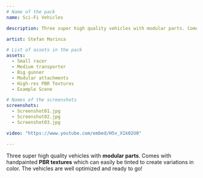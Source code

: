 ```yaml
---
# Name of the pack
name: Sci-Fi Vehicles

description: Three super high quality vehicles with modular parts. Comes with handpainted PBR textures which can easily be tinted to create variations in color. The vehicles are well optimized and ready to go!

artist: Stefan Marinca

# List of assets in the pack
assets:
  - Small racer
  - Medium transporter
  - Big gunner
  - Modular attachments
  - High-res PBR Textures
  - Example Scene

# Names of the screenshots
screenshots:
  - Screenshot01.jpg
  - Screenshot02.jpg
  - Screenshot03.jpg

video: "https://www.youtube.com/embed/H5v_X1k02U0"

---
```


Three super high quality vehicles with **modular parts**. Comes with handpainted **PBR textures** which can easily be tinted to create variations in color. The vehicles are well optimized and ready to go!